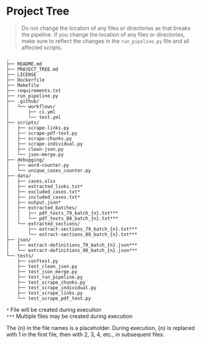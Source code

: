 # Project Tree

> Do not change the location of any files or directories as that breaks the pipeline. If you change the location of any files or directories, make sure to reflect the changes in the `run_pipeline.py` file and all affected scripts.

```
.
├── README.md
├── PROJECT_TREE.md
├── LICENSE
├── Dockerfile
├── Makefile
├── requirements.txt
├── run_pipeline.py
├── .github/
│   └── workflows/
│       ├── ci.yml
│       └── test.yml
├── scripts/
│   ├── scrape-links.py
│   ├── scrape-pdf-text.py
│   ├── scrape-chunks.py
│   ├── scrape-individual.py
│   ├── clean-json.py
│   └── json-merge.py
├── debugging/
│   ├── word-counter.py
│   └── unique_cases_counter.py
├── data/
│   ├── cases.xlsx
│   ├── extracted_links.txt*
│   ├── excluded_cases.txt*
│   ├── included_cases.txt*
│   ├── output.json*
│   ├── extracted_batches/
│   │   ├── pdf_texts_79_batch_{n}.txt***
│   │   └── pdf_texts_80_batch_{n}.txt***
│   └── extracted_sections/
│       ├── extract-sections_79_batch_{n}.txt***
│       └── extract-sections_80_batch_{n}.txt***
├── json/
│   ├── extract-definitions_79_batch_{n}.json***
│   └── extract-definitions_80_batch_{n}.json***
└── tests/
    ├── conftest.py
    ├── test_clean_json.py
    ├── test_json_merge.py
    ├── test_run_pipeline.py
    ├── test_scrape_chunks.py
    ├── test_scrape_individual.py
    ├── test_scrape_links.py
    └── test_scrape_pdf_text.py
```

`*` File will be created during execution <br>
`***` Multiple files may be created during execution <br>

The {n} in the file names is a placeholder. During execution, {n} is replaced with 1 in the first file, then with 2, 3, 4, etc., in subsequent files.